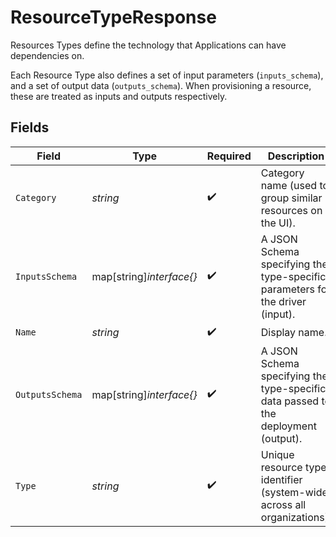 # ResourceTypeResponse

Resources Types define the technology that Applications can have dependencies on.

Each Resource Type also defines a set of input parameters (`inputs_schema`), and a set of output data (`outputs_schema`). When provisioning a resource, these are treated as inputs and outputs respectively.


## Fields

| Field                                                                              | Type                                                                               | Required                                                                           | Description                                                                        |
| ---------------------------------------------------------------------------------- | ---------------------------------------------------------------------------------- | ---------------------------------------------------------------------------------- | ---------------------------------------------------------------------------------- |
| `Category`                                                                         | *string*                                                                           | :heavy_check_mark:                                                                 | Category name (used to group similar resources on the UI).                         |
| `InputsSchema`                                                                     | map[string]*interface{}*                                                           | :heavy_check_mark:                                                                 | A JSON Schema specifying the type-specific parameters for the driver (input).      |
| `Name`                                                                             | *string*                                                                           | :heavy_check_mark:                                                                 | Display name.                                                                      |
| `OutputsSchema`                                                                    | map[string]*interface{}*                                                           | :heavy_check_mark:                                                                 | A JSON Schema specifying the type-specific data passed to the deployment (output). |
| `Type`                                                                             | *string*                                                                           | :heavy_check_mark:                                                                 | Unique resource type identifier (system-wide, across all organizations).           |